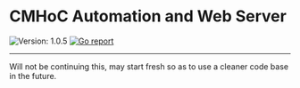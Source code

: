 # CMHoC Automation and Web Server

![Version: 1.0.5](https://img.shields.io/badge/version-1.0.5-brightgreen.svg)
[![Go report](https://goreportcard.com/badge/github.com/cmhoc/backbone)](http://goreportcard.com/report/cmhoc/backbone)

---

Will not be continuing this, may start fresh so as to use a cleaner code base in the future.
